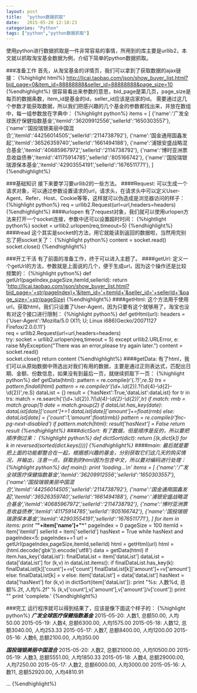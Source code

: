 ```yaml
---
layout: post
title:  "python数据抓取"
date:   2015-05-20 12:18:23 
categories: "Python" 
tags: ["python","python数据抓取"]
---
```

使用python进行数据抓取是一件非常容易的事情，所用到的库主要是urllib2，本文就以抓取淘宝基金数据为例，介绍下简单的python数据抓取。

###准备工作
首先，从淘宝基金的详情页，我们可以拿到了获取数据的ajax链接：
{%highlight html%}
http://licai.taobao.com/json/show_buyer_list.html?bid_page=0&item_id=88888888&seller_id=88888888&page_size=10
{%endhighlight%}
很容易看出来参数的意思，bid_page是第几页，page_size是每页的数据条数，item_id是基金的id，seller_id应该是店家的id。<!-- more -->
需要通过这几个参数才能获取数据，所以我们把感兴趣的几个基金的参数都找出来，并放在数组中，每一组参数放在字典中：
{%highlight python%}
items = [
	{'name':'广发全球医疗保健指数基金','itemId':'36209912556','sellerId':'1650303557'},
	{'name':'国投瑞银美丽中国混合','itemId':'44256014505','sellerId':'2114738792'},
	{'name':'国金通用国鑫发起','itemId':'36526359740','sellerId':'1661494188'},
	{'name':'浦银安盛战略混合基金','itemId':'40685967972','sellerId':'2114738792'},
	{'name':'博时亚洲票息收益债券','itemId':'41175914785','sellerId':'805166742'},
	{'name':'国投瑞银瑞源保本基金','itemId':'42903554191','sellerId':'1676511771'},
]
{%endhighlight%}

###基础知识
接下来要学习要urllib2的一些方法。
####Request:
可以生成一个请求对象，可以通过参数设置请求的url，请求头，在请求头中可以定义User-Agent、Refer、Host、Cookie等等，这样就可以伪造成是浏览器访问的样子：
{%highlight python%}
req = urllib2.Request(url=url,headers=headers)
{%endhighlight%}
####urlopen
有了request对象，我们就可以使用urlopen方法来打开一个socket连接，参数中还可以设置超时时间：
{%hightlight python%}
socket = urllib2.urlopen(req,timeout=5)
{%endhighlight%}
####read
这个其实是socket的方法，用它就能读到返回的数据啦，当然用完别忘了把socket关了：
{%highlight python%}
content = socket.read()  
socket.close() 
{%endhighlight%}

###开工干活
有了前面的准备工作，终于可以进入主题了。
####getUrl:
定义一个getUrl的方法，参数就是上面说的几个，便于生成url，因为这个操作还是比较频繁的：
{%highlight python%}
def getUrl(pageIndex,pageSize,itemId,sellerId):
    return 'http://licai.taobao.com/json/show_buyer_list.html?bid_page='+str(pageIndex)+'&item_id='+itemId+'&seller_id='+sellerId+'&page_size='+str(pageSize)
{%endhighlight%}
####getHtml:
这个方法用于使用url，获取html，我们只设置了User-Agent，因为只要有这个就够用了，淘宝也没有对这个接口进行限制：
{%highlight python%}
def getHtml(url):
	headers = {'User-Agent':'Mozilla/5.0 (X11; U; Linux i686)Gecko/20071127 Firefox/2.0.0.11'}  
	req = urllib2.Request(url=url,headers=headers)  
	try:
		socket = urllib2.urlopen(req,timeout = 5) 
	except urllib2.URLError, e:
		raise MyException("There was an error,please try again later.")
	content = socket.read()  
	socket.close() 
	return content
{%endhighlight%}
####getData:
有了html，我们可以从原始数据中筛选出对我们有用的数据，主要是通过正则表达式，匹配出日期、金额、份数信息，如果没有到最后一页，就继续抓取下一页：
{%highlight python%}
def getData(html):
    pattern = re.compile(r'<tr>(.*?)</tr>',re.S)
    trs = pattern.findall(html)
    pattern = re.compile(r'(\d+\.\d{2}).*?(\d{4}-\d{2}-\d{2})',re.S)
    dataList = {}
    result = {'hasNext':True,'dataList':dataList}
    for tr in trs:
        match = re.search('(\d+\.\d{2}).*?(\d{4}-\d{2}-\d{2})',tr)
        if match:
            rmb = match.group(1)
            date = match.group(2)
            if dataList.has_key(date):
                dataList[date]['count']+=1
                dataList[date]['amount']+=float(rmb)
            else:
                dataList[date] = {'count':1,'amount':float(rmb)}
    pattern = re.compile(r'fnc-pg-next-disabled')
    if pattern.match(html):
        result['hasNext'] = False
    return result
{%endhighlight%}
####dictSort:
有了数据，但是顺序是反的，所以要把顺序倒过来：
{%highlight python%}
def dictSort(dict):
    return [(k,dict[k]) for k in reversed(sorted(dict.keys()))]
{%endhighlight%}
####main:
最后就是要把上面的功能都整合在一起，根据感兴趣的基金，分别获取它们这几天的购买情况，并输出，注意一点，获取到的html因为包含中文，所以要对编码进行处理：
{%highlight python%}
def main():
    print 'loading...\n'
    items = [
        {'name':'广发全球医疗保健指数基金','itemId':'36209912556','sellerId':'1650303557'},
        {'name':'国投瑞银美丽中国混合','itemId':'44256014505','sellerId':'2114738792'},
        {'name':'国金通用国鑫发起','itemId':'36526359740','sellerId':'1661494188'},
        {'name':'浦银安盛战略混合基金','itemId':'40685967972','sellerId':'2114738792'},
        {'name':'博时亚洲票息收益债券','itemId':'41175914785','sellerId':'805166742'},
        {'name':'国投瑞银瑞源保本基金','itemId':'42903554191','sellerId':'1676511771'},
    ]
    for item in items:
        print "***"+item['name']+"***"
        pageIndex = 0
        pageSize = 100
        itemId = item['itemId']
        sellerId = item['sellerId']
        hasNext = True
        while hasNext and pageIndex<5:
            pageIndex+=1
            url = getUrl(pageIndex,pageSize,itemId,sellerId)
            html = getHtml(url)
            html = (html.decode('gbk')).encode('utf8')
            data = getData(html)
            if item.has_key('dataList'):
                finalDataList = item['dataList']
                dataList = data['dataList']
                for (k,v) in dataList.items():
                    if finalDataList.has_key(k):
                        finalDataList[k]['count']+=v['count']
                        finalDataList[k]['amount']+=v['amount']
                    else:
                        finalDataList[k] = v
            else:
                item['dataList'] = data['dataList']
            hasNext = data['hasNext']
        for (k,v) in dictSort(item['dataList']):
            print "%s: 人数%d, 总额%.2f, 人均%.2f" % (k,v['count'],v['amount'],v['amount']/v['count'])
        print ""
    print 'complete.'
{%endhighlight%}

###完工
运行程序就可以得到结果了，应该是像下面这个样子的：
{%highlight python%}
***广发全球医疗保健指数基金***
2015-05-20: 人数1, 总额50.00, 人均50.00
2015-05-19: 人数4, 总额6300.00, 人均1575.00
2015-05-18: 人数12, 总额3040.00, 人均253.33
2015-05-17: 人数7, 总额8400.00, 人均1200.00
2015-05-16: 人数6, 总额2100.00, 人均350.00

***国投瑞银美丽中国混合***
2015-05-20: 人数2, 总额21000.00, 人均10500.00
2015-05-19: 人数3, 总额5551.00, 人均1850.33
2015-05-18: 人数4, 总额29000.00, 人均7250.00
2015-05-17: 人数2, 总额6000.00, 人均3000.00
2015-05-16: 人数11, 总额52920.00, 人均4810.91

...
{%endhighlight%}

